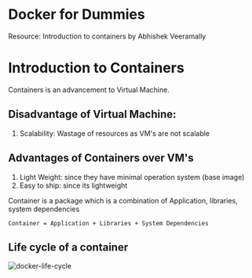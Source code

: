 # Docker for Dummies
Resource: Introduction to containers by Abhishek Veeramally

# Introduction to Containers
Containers is an advancement to Virtual Machine.

## Disadvantage of Virtual Machine:
1. Scalability: Wastage of resources as VM's are not scalable

## Advantages of Containers over VM's
1. Light Weight: since they have minimal operation system (base image)
2. Easy to ship: since its lightweight

Container is a package which is a combination of Application, libraries, system dependencies

`Container = Application + Libraries + System Dependencies`

## Life cycle of a container
![docker-life-cycle](https://github.com/user-attachments/assets/b8bfe741-fc13-4489-8c70-ebf924defe42)

